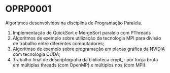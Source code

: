 # OPRP0001

Algoritmos desenvolvidos na disciplina de Programação Paralela.

1. Implementação de QuickSort e MergeSort paralelo com PThreads
2. Algoritmos de exemplo sobre utilização da tecnologia MPI para divisão de trabalho entre diferentes computadores;
3. Algoritmso de exemplo sobre programação em placas gráfica da NVIDIA com tecnologia CUDA;
4. Trabalho final de descriptografia da biblioteca crypt_r por força bruta em múltiplas threads (com OpenMP) e múltiplos nós (com MPI).
